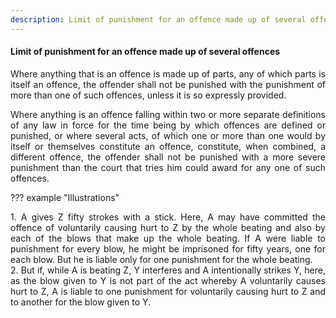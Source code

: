 ```yaml
---
description: Limit of punishment for an offence made up of several offences
---
```


#### Limit of punishment for an offence made up of several offences
<div style="text-align: justify">

Where anything that is an offence is made up of parts, any of which parts is itself an offence, the offender shall not be punished with the punishment of more than one of such offences, unless it is so expressly provided.

</p>

Where anything is an offence falling within two or more separate definitions of any law in force for the time being by which offences are defined or punished, or where several acts, of which one or more than one would by itself or themselves constitute an offence, constitute, when combined, a different offence, the offender shall not be punished with a more severe punishment than the court that tries him could award for any one of such offences.

</div>

??? example "Illustrations"
    <div style="text-align: justify"> 1. A gives Z fifty strokes with a stick. Here, A may have committed the offence of voluntarily causing hurt to Z by the whole beating and also by each of the blows that make up the whole beating. If A were liable to punishment for every blow, he might be imprisoned for fifty years, one for each blow. But he is liable only for one punishment for the whole beating.
    <div style="text-align: justify"> 2. But if, while A is beating Z, Y interferes and A intentionally strikes Y, here, as the blow given to Y is not part of the act whereby A voluntarily causes hurt to Z, A is liable to one punishment for voluntarily causing hurt to Z and to another for the blow given to Y.
